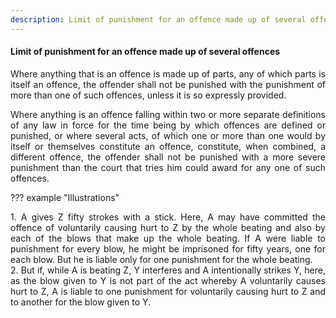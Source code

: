 ```yaml
---
description: Limit of punishment for an offence made up of several offences
---
```


#### Limit of punishment for an offence made up of several offences
<div style="text-align: justify">

Where anything that is an offence is made up of parts, any of which parts is itself an offence, the offender shall not be punished with the punishment of more than one of such offences, unless it is so expressly provided.

</p>

Where anything is an offence falling within two or more separate definitions of any law in force for the time being by which offences are defined or punished, or where several acts, of which one or more than one would by itself or themselves constitute an offence, constitute, when combined, a different offence, the offender shall not be punished with a more severe punishment than the court that tries him could award for any one of such offences.

</div>

??? example "Illustrations"
    <div style="text-align: justify"> 1. A gives Z fifty strokes with a stick. Here, A may have committed the offence of voluntarily causing hurt to Z by the whole beating and also by each of the blows that make up the whole beating. If A were liable to punishment for every blow, he might be imprisoned for fifty years, one for each blow. But he is liable only for one punishment for the whole beating.
    <div style="text-align: justify"> 2. But if, while A is beating Z, Y interferes and A intentionally strikes Y, here, as the blow given to Y is not part of the act whereby A voluntarily causes hurt to Z, A is liable to one punishment for voluntarily causing hurt to Z and to another for the blow given to Y.
